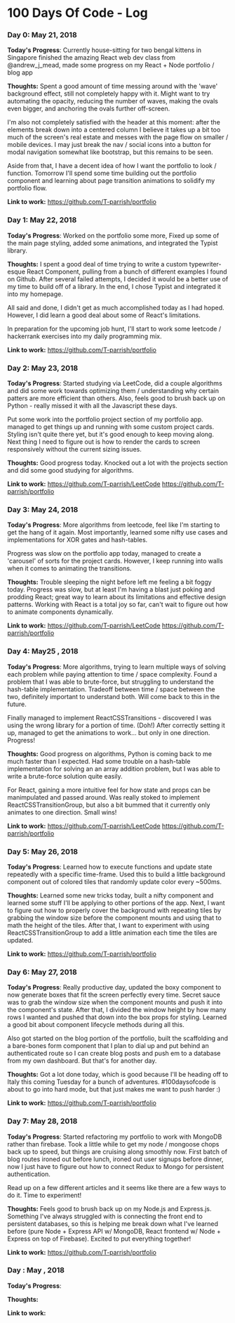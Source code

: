 # 100 Days Of Code - Log

### Day 0: May 21, 2018

**Today's Progress**: 
Currently house-sitting for two bengal kittens in Singapore
finished the amazing React web dev class from @andrew_j_mead, made some progress on my React + Node portfolio / blog app

**Thoughts:** 
Spent a good amount of time messing around with the 'wave' background effect, still not completely happy with it. Might want to try automating the opacity, reducing the number of waves, making the ovals even bigger, and anchoring the ovals further off-screen. 

I'm also not completely satisfied with the header at this moment: after the elements break down into a centered column I believe it takes up a bit too much of the screen's real estate and messes with the page flow on smaller / mobile devices. I may just break the nav / social icons into a button for modal navigation somewhat like bootstrap, but this remains to be seen.

Aside from that, I have a decent idea of how I want the portfolio to look / function. Tomorrow I'll spend some time building out the portfolio component and learning about page transition animations to solidify my portfolio flow.

**Link to work:** 
https://github.com/T-parrish/portfolio


### Day 1: May 22, 2018

**Today's Progress**: 
Worked on the portfolio some more, Fixed up some of the main page styling, added some animations, and integrated the Typist library. 

**Thoughts:** 
I spent a good deal of time trying to write a custom typewriter-esque React Component, pulling from a bunch of different examples I found on Github. After several failed attempts, I decided it would be a better use of my time to build off of a library. In the end, I chose Typist and integrated it into my homepage.

All said and done, I didn't get as much accomplished today as I had hoped. However, I did learn a good deal about some of React's limitations.

In preparation for the upcoming job hunt, I'll start to work some leetcode / hackerrank exercises into my daily programming mix. 

**Link to work:** 
https://github.com/T-parrish/portfolio

### Day 2: May 23, 2018

**Today's Progress**: 
Started studying via LeetCode, did a couple algorithms and did some work towards optimizing them / understanding why certain patters are more efficient than others. Also, feels good to brush back up on Python - really missed it with all the Javascript these days.

Put some work into the portfolio project section of my portfolio app. managed to get things up and running with some custom project cards. Styling isn't quite there yet, but it's good enough to keep moving along. Next thing I need to figure out is how to render the cards to screen responsively without the current sizing issues.

**Thoughts:** 
Good progress today. Knocked out a lot with the projects section and did some good studying for algorithms. 

**Link to work:** 
https://github.com/T-parrish/LeetCode
https://github.com/T-parrish/portfolio

### Day 3: May 24, 2018

**Today's Progress**: 
More algorithms from leetcode, feel like I'm starting to get the hang of it again. Most importantly, learned some nifty use cases and implementations for XOR gates and hash-tables.

Progress was slow on the portfolio app today, managed to create a 'carousel' of sorts for the project cards. However, I keep running into walls when it comes to animating the transitions. 

**Thoughts:** 
Trouble sleeping the night before left me feeling a bit foggy today. Progress was slow, but at least I'm having a blast just poking and prodding React; great way to learn about its limitations and effective design patterns. Working with React is a total joy so far, can't wait to figure out how to animate components dynamically.

**Link to work:** 
https://github.com/T-parrish/LeetCode
https://github.com/T-parrish/portfolio

### Day 4: May25 , 2018

**Today's Progress**: 
More algorithms, trying to learn multiple ways of solving each problem while paying attention to time / space complexity. Found a problem that I was able to brute-force, but struggling to understand the hash-table implementation. Tradeoff between time / space between the two, definitely important to understand both. Will come back to this in the future.

Finally managed to implement ReactCSSTransitions - discovered I was using the wrong library for a portion of time. (Doh!) After correctly setting it up, managed to get the animations to work... but only in one direction. Progress!

**Thoughts:** 
Good progress on algorithms, Python is coming back to me much faster than I expected. Had some trouble on a hash-table implementation for solving an an array addition problem, but I was able to write a brute-force solution quite easily. 

For React, gaining a more intuitive feel for how state and props can be manimpulated and passed around. Was really stoked to implement ReactCSSTransitionGroup, but also a bit bummed that it currently only animates to one direction. Small wins! 

**Link to work:** 
https://github.com/T-parrish/LeetCode
https://github.com/T-parrish/portfolio

### Day 5: May 26, 2018

**Today's Progress**: 
Learned how to execute functions and update state repeatedly with a specific time-frame. Used this to build a little background component out of colored tiles that randomly update color every ~500ms.

**Thoughts:** 
Learned some new tricks today, built a nifty component and learned some stuff I'll be applying to other portions of the app. Next, I want to figure out how to properly cover the background with repeating tiles by grabbing the window size before the component mounts and using that to math the height of the tiles. After that, I want to experiment with using ReactCSSTransitionGroup to add a little animation each time the tiles are updated.

**Link to work:** 
https://github.com/T-parrish/portfolio

### Day 6: May 27, 2018

**Today's Progress**: 
Really productive day, updated the boxy component to now generate boxes that fit the screen perfectly every time. Secret sauce was to grab the window size when the component mounts and push it into the component's state. After that, I divided the window height by how many rows I wanted and pushed that down into the box props for styling. Learned a good bit about component lifecycle methods during all this.

Also got started on the blog portion of the portfolio, built the scaffolding and a bare-bones form component that I plan to dial up and put behind an authenticated route so I can create blog posts and push em to a database from my own dashboard. But that's for another day.

**Thoughts:** 
Got a lot done today, which is good because I'll be heading off to Italy this coming Tuesday for a bunch of adventures. #100daysofcode is about to go into hard mode, but that just makes me want to push harder :)

**Link to work:** 
https://github.com/T-parrish/portfolio

### Day 7: May 28, 2018

**Today's Progress**: 
Started refactoring my portfolio to work with MongoDB rather than firebase. Took a little while to get my node / mongoose chops back up to speed, but things are cruising along smoothly now. First batch of blog routes ironed out before lunch, ironed out user signups before dinner, now I just have to figure out how to connect Redux to Mongo for persistent authentication.

Read up on a few different articles and it seems like there are a few ways to do it. Time to experiment!

**Thoughts:** 
Feels good to brush back up on my Node.js and Express.js. Something I've always struggled with is connecting the front end to persistent databases, so this is helping me break down what I've learned before (pure Node + Express API w/ MongoDB, React frontend w/ Node + Express on top of Firebase). Excited to put everything together!

**Link to work:** 
https://github.com/T-parrish/portfolio

### Day : May , 2018

**Today's Progress**: 

**Thoughts:** 

**Link to work:** 